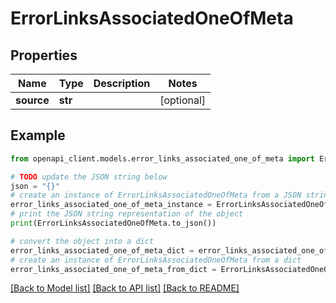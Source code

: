 # ErrorLinksAssociatedOneOfMeta


## Properties

Name | Type | Description | Notes
------------ | ------------- | ------------- | -------------
**source** | **str** |  | [optional] 

## Example

```python
from openapi_client.models.error_links_associated_one_of_meta import ErrorLinksAssociatedOneOfMeta

# TODO update the JSON string below
json = "{}"
# create an instance of ErrorLinksAssociatedOneOfMeta from a JSON string
error_links_associated_one_of_meta_instance = ErrorLinksAssociatedOneOfMeta.from_json(json)
# print the JSON string representation of the object
print(ErrorLinksAssociatedOneOfMeta.to_json())

# convert the object into a dict
error_links_associated_one_of_meta_dict = error_links_associated_one_of_meta_instance.to_dict()
# create an instance of ErrorLinksAssociatedOneOfMeta from a dict
error_links_associated_one_of_meta_from_dict = ErrorLinksAssociatedOneOfMeta.from_dict(error_links_associated_one_of_meta_dict)
```
[[Back to Model list]](../README.md#documentation-for-models) [[Back to API list]](../README.md#documentation-for-api-endpoints) [[Back to README]](../README.md)


